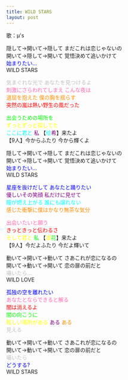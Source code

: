 ```yaml
---
title: WILD STARS
layout: post
---
```

歌：μ's

<p>隠して→開いて→隠して まだこれは恋じゃないの<br />
開いて→隠して→開いて 覚悟決めて追いかけて<br />
<font color="blue">始まりたい…</font><br />
WILD STARS</p>

<p><font color="silver">気まぐれな光で あなたを見つけるよ</font><br />
<font color="hotpink">刺激にさらわれてしまえ こんな夜は</font><br />
<font color="darkorange">退屈を抱えた 僕の胸を揺らす</font><br />
<font color="red">突然の嵐は熱い野生の風だった</font></p>

<p><font color="lime">出会うための場所を</font><br />
<font color="yellow">ずっとずっと探してた</font><br />
<font color="cyan">ここに君と</font> <font color="purple">私</font> 【<font color="cyan">绘</font><font color="purple">希</font>】来たよ<br />
【9人】今からふたり 今から輝くよ</p>

<p>隠して→開いて→隠して まだこれは恋じゃないの<br />
開いて→隠して→開いて 覚悟決めて追いかけて<br />
<font color="blue">始まりたい…</font><br />
WILD STARS</p>

<p><font color="blue">星座を抜けだして あなたと踊りたい</font><br />
<font color="purple">優しいその笑顔 私だけに見せて</font><br />
<font color="cyan">瞳が燃え上がる 誰にも譲れない</font><br />
<font color="darkorange">感じた衝撃に僕はかなり無茶な気分</font></p>

<p><font color="hotpink">出会いたいと願う</font><br />
<font color="red">きっときっと伝わるさ</font><br />
<font color="yellow">そして君と</font> <font color="lime">私</font> 【<font color="yellow">凛</font><font color="lime">花</font>】来たよ<br />
【9人】今だよふたり 今だよ輝いて</p>

<p>動いて→開いて→動いて さあこれが恋になるの<br />
開いて→動いて→開いて 恋の扉の前だと<br />
<font color="silver">囁いたら…</font><br />
WILD LOVE</p>

<p><font color="blue">孤独の空を離れたい</font><br />
<font color="hotpink">あなたとならできると解る</font><br />
<font color="red">闇は消えるよ</font><br />
<font color="lime">闇の向こうに</font><br />
<font color="yellow">眩しい場所がある</font> <font color="purple">ある</font> <font color="darkorange">ある</font><br />
<font color="silver">見える</font></p>

<p>動いて→開いて→動いて さあこれが恋になるの<br />
開いて→動いて→開いて 恋の扉の前だと<br />
<font color="silver">囁いたら</font><br />
<font color="blue">どうする?</font><br />
WILD STARS</p>